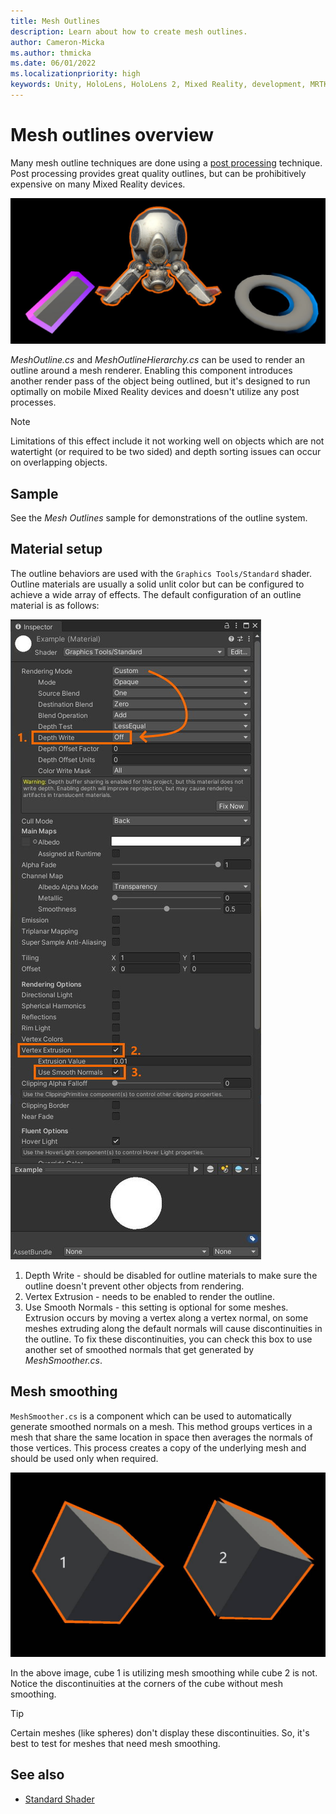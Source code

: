 ```yaml
---
title: Mesh Outlines
description: Learn about how to create mesh outlines.
author: Cameron-Micka
ms.author: thmicka
ms.date: 06/01/2022
ms.localizationpriority: high
keywords: Unity, HoloLens, HoloLens 2, Mixed Reality, development, MRTK, Graphics Tools, MRGT, MR Graphics Tools, Standard Shader, Mesh Outlines
---
```


# Mesh outlines overview

Many mesh outline techniques are done using a [post processing](https://docs.unity3d.com/Manual/PostProcessingOverview.html) technique. Post processing provides great quality outlines, but can be prohibitively expensive on many Mixed Reality devices.

![Mesh outlines example](images/MeshOutline/MeshOutline.jpg)

_MeshOutline.cs_ and _MeshOutlineHierarchy.cs_ can be used to render an outline around a mesh renderer. Enabling this component introduces another render pass of the object being outlined, but it's designed to run optimally on mobile Mixed Reality devices and doesn't utilize any post processes.

> [!NOTE]
> Limitations of this effect include it not working well on objects which are not watertight (or required to be two sided) and depth sorting issues can occur on overlapping objects.

## Sample

See the *Mesh Outlines* sample for demonstrations of the outline system.

## Material setup

The outline behaviors are used with the `Graphics Tools/Standard` shader. Outline materials are usually a solid unlit color but can be configured to achieve a wide array of effects. The default configuration of an outline material is as follows:

![Mesh outline material inspector](images/MeshOutline/OutlineMaterial.jpg)

1. Depth Write - should be disabled for outline materials to make sure the outline doesn't prevent other objects from rendering.
2. Vertex Extrusion - needs to be enabled to render the outline.
3. Use Smooth Normals - this setting is optional for some meshes. Extrusion occurs by moving a vertex along a vertex normal, on some meshes extruding along the default normals will cause discontinuities in the outline. To fix these discontinuities, you can check this box to use another set of smoothed normals that get generated by _MeshSmoother.cs_.

## Mesh smoothing

`MeshSmoother.cs` is a component which can be used to automatically generate smoothed normals on a mesh. This method groups vertices in a mesh that share the same location in space then averages the normals of those vertices. This process creates a copy of the underlying mesh and should be used only when required.

![Smooth normals comparison](images/MeshOutline/SmoothNormals.jpg)

In the above image, cube 1 is utilizing mesh smoothing while cube 2 is not. Notice the discontinuities at the corners of the cube without mesh smoothing.

> [!TIP]
> Certain meshes (like spheres) don't display these discontinuities. So, it's best to test for meshes that need mesh smoothing.

## See also

* [Standard Shader](standard-shader.md)
